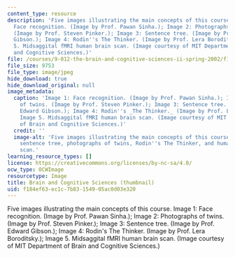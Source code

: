 ```yaml
---
content_type: resource
description: 'Five images illustrating the main concepts of this course. Image 1:
  Face recognition. (Image by Prof. Pawan Sinha.); Image 2: Photographs of twins.
  (Image by Prof. Steven Pinker.); Image 3: Sentence tree. (Image by Prof. Edward
  Gibson.); Image 4: Rodin''s The Thinker. (Image by Prof. Lera Boroditsky.); Image
  5. Midsaggital fMRI human brain scan. (Image courtesy of MIT Department of Brain
  and Cognitive Sciences.)'
file: /courses/9-012-the-brain-and-cognitive-sciences-ii-spring-2002/f184ef63ec1c7b83154905ac0d03e320_9-012s02-th.jpg
file_size: 9753
file_type: image/jpeg
hide_download: true
hide_download_original: null
image_metadata:
  caption: 'Image 1: Face recognition. (Image by Prof. Pawan Sinha.); Image 2: Photographs
    of twins. (Image by Prof. Steven Pinker.); Image 3: Sentence tree. (Image by Prof.
    Edward Gibson.); Image 4: Rodin''s _The Thinker._ (Image by Prof. Lera Boroditsky.);
    Image 5. Midsaggital fMRI human brain scan. (Image courtesy of MIT Department
    of Brain and Cognitive Sciences.)'
  credit: ''
  image-alt: 'Five images illustrating the main concepts of this course: face recognition,
    sentence tree, photographs of twins, Rodin''s The Thinker, and human fMRI brain
    scan.'
learning_resource_types: []
license: https://creativecommons.org/licenses/by-nc-sa/4.0/
ocw_type: OCWImage
resourcetype: Image
title: Brain and Cognitive Sciences (thumbnail)
uid: f184ef63-ec1c-7b83-1549-05ac0d03e320
---
```

Five images illustrating the main concepts of this course. Image 1: Face recognition. (Image by Prof. Pawan Sinha.); Image 2: Photographs of twins. (Image by Prof. Steven Pinker.); Image 3: Sentence tree. (Image by Prof. Edward Gibson.); Image 4: Rodin's The Thinker. (Image by Prof. Lera Boroditsky.); Image 5. Midsaggital fMRI human brain scan. (Image courtesy of MIT Department of Brain and Cognitive Sciences.)